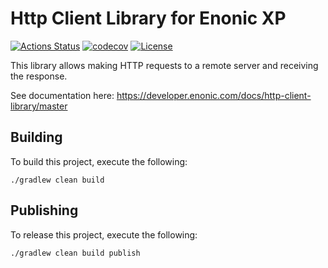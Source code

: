 Http Client Library for Enonic XP
=================================

[![Actions Status](https://github.com/enonic/lib-http-client/workflows/Gradle%20Build/badge.svg)](https://github.com/enonic/lib-http-client/actions)
[![codecov](https://codecov.io/gh/enonic/lib-http-client/branch/master/graph/badge.svg)](https://codecov.io/gh/enonic/lib-http-client)
[![License](https://img.shields.io/github/license/enonic/lib-http-client.svg)](http://www.apache.org/licenses/LICENSE-2.0.html)

This library allows making HTTP requests to a remote server and receiving the response.

See documentation here: https://developer.enonic.com/docs/http-client-library/master


## Building

To build this project, execute the following:

```
./gradlew clean build
```

## Publishing

To release this project, execute the following:

```
./gradlew clean build publish
```
